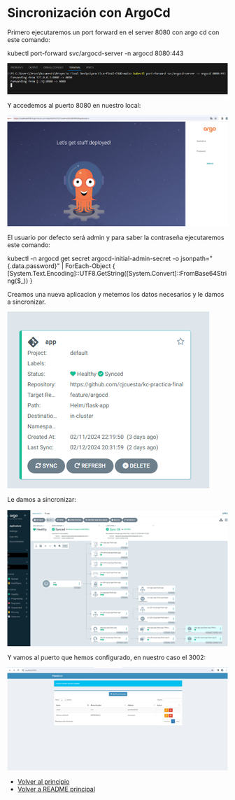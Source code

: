 <a name="top"></a>
# Sincronización con ArgoCd

Primero ejecutaremos un port forward en el server 8080 con argo cd con este comando:

kubectl port-forward svc/argocd-server -n argocd 8080:443

![alt text](image-1.png)

Y accedemos al puerto 8080 en nuestro local:

![alt text](image-2.png)

El usuario por defecto será admin y para saber la contraseña ejecutaremos este comando:

kubectl -n argocd get secret argocd-initial-admin-secret -o jsonpath="{.data.password}" | ForEach-Object { [System.Text.Encoding]::UTF8.GetString([System.Convert]::FromBase64String($_)) }

Creamos una nueva aplicacion y metemos los datos necesarios y le damos a sincronizar.

![alt text](image-3.png)

Le damos a sincronizar:

![alt text](image-4.png)

Y vamos al puerto que hemos configurado, en nuestro caso el 3002:

![alt text](image-5.png)

- [Volver al principio](#top)
- [Volver a README principal](../README.md#despliegue)
